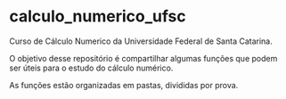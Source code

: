 # calculo_numerico_ufsc

Curso de Cálculo Numerico da Universidade Federal de Santa Catarina.

O objetivo desse repositório é compartilhar algumas funções que podem ser úteis para o estudo do cálculo numérico.

As funções estão organizadas em pastas, divididas por prova.
